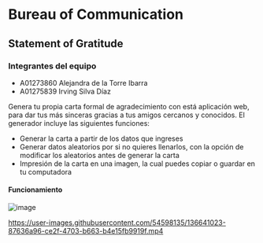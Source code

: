 # Bureau of Communication
## Statement of Gratitude

### Integrantes del equipo
* A01273860 Alejandra de la Torre Ibarra
* A01275839 Irving Silva Díaz

Genera tu propia carta formal de agradecimiento con está aplicación web, para dar tus más sinceras gracias a tus amigos cercanos y conocidos. El generador incluye las siguientes funciones: 
* Generar la carta a partir de los datos que ingreses
* Generar datos aleatorios por si no quieres llenarlos, con la opción de modificar los aleatorios antes de generar la carta
* Impresión de la carta en una imagen, la cual puedes copiar o guardar en tu computadora

#### Funcionamiento 

![image](https://user-images.githubusercontent.com/54598135/136640859-80141547-9d8e-4032-8184-9806c59653b3.png)


https://user-images.githubusercontent.com/54598135/136641023-87636a96-ce2f-4703-b663-b4e15fb9919f.mp4


